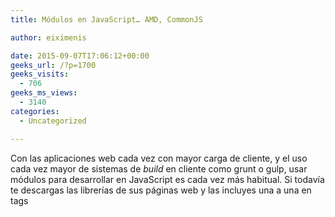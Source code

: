 ```yaml
---
title: Módulos en JavaScript… AMD, CommonJS

author: eiximenis

date: 2015-09-07T17:06:12+00:00
geeks_url: /?p=1700
geeks_visits:
  - 706
geeks_ms_views:
  - 3140
categories:
  - Uncategorized

---
```

Con las aplicaciones web cada vez con mayor carga de cliente, y el uso cada vez mayor de sistemas de _build_ en cliente como grunt o gulp, usar módulos para desarrollar en JavaScript es cada vez más habitual. Si todavía te descargas las librerías de sus páginas web y las incluyes una a una en tags <script/> es probable que este post te interese.

**¿Qué es un módulo?**

Llamamos módulo JavaScript a un código que de alguna manera es “auto contenido” y que expone una interfaz pública para ser usada. Esto no es realmente nuevo, el [patrón de módulo][1] ya hace bastantes años que se utiliza y no requiere más que algunos conocimientos de JavaScript para aplicarlo. El problema con los módulos en JavaScript no ha sido nunca el crearlos si no el de **cargarlos**. Puede parecer simple… de hecho, ¿no se trata solo de poner un tag <script />? Pues la realidad es que no, porque cargar un módulo implica que _antes_ deben estar cargadas sus **dependencias** y por lo tanto debemos tener un mecanismo para definir esas dependencias y otro mecaniso para cargarlas al tiempo que cargamos el módulo deseado.

Es ahí donde entran en juego los distintos estándares de módulos que tenemos. Nos permiten crear módulos JavaScript, declarar las dependencias (es decir indicar de qué módulos depende nuestro módulo e incorporar la funcionalidad del módulo del cual dependemos) y cargar determinados módulos. Hay dos estándares usados hoy en día: **CommonJS** y **AMD**.

**CommonJS**

CommonJS es un sistema de módulos **síncrono**: es decir la carga de módulos es un proceso síncrono que empieza por un módulo inicial. Al cargarse este módulo se cargaran todas sus dependencias (y las dependencias de las dependencias, y las dependencias de las dependencias de las dependencias… y así hasta cualquier nivel de profundidad). Una vez finalicen todas esas cargas, el módulo inicial está cargado y empieza a ejecutarse. Definir un módulo en formato CommonJS es muy sencillo:

<div id="scid:9ce6104f-a9aa-4a17-a79f-3a39532ebf7c:9e64f64a-1926-4377-a21c-c348dcd20de2" class="wlWriterEditableSmartContent" style="float: none; padding-bottom: 0px; padding-top: 0px; padding-left: 0px; margin: 0px; display: inline; padding-right: 0px">
  <div style="border: #000080 1px solid; color: #000; font-family: 'Courier New', Courier, Monospace; font-size: 10pt">
    <div style="background: #ddd; max-height: 300px; overflow: auto">
      <ol start="1" style="background: #ffffff; margin: 0 0 0 2em; padding: 0 0 0 5px;">
        <li>
          <span style="background:#ffffff;color:#0000ff">var</span><span style="background:#ffffff;color:#000000"> Complex = </span><span style="background:#ffffff;color:#0000ff">function</span><span style="background:#ffffff;color:#000000"> (r, i) {</span>
        </li>
        <li>
              <span style="background:#ffffff;color:#000000"></span><span style="background:#ffffff;color:#0000ff">this</span><span style="background:#ffffff;color:#000000">.r = r </span><span style="background:#ffffff;color:#0000ff">instanceof</span><span style="background:#ffffff;color:#000000"> Complex ? r.r : r;</span>
        </li>
        <li>
              <span style="background:#ffffff;color:#000000"></span><span style="background:#ffffff;color:#0000ff">this</span><span style="background:#ffffff;color:#000000">.i = r </span><span style="background:#ffffff;color:#0000ff">instanceof</span><span style="background:#ffffff;color:#000000"> Complex ? r.i : (i || 0);</span>
        </li>
        <li>
          <span style="background:#ffffff;color:#000000">}</span>
        </li>
        <li>
          <span style="background:#ffffff;color:#000000">module.exports = Complex;</span>
        </li>
      </ol>
    </div></p>
  </div></p>
</div>

Supón que este código está en un fichero Complex.js. Este código define un módulo que exporta una función (constructora) llamada Complex. Observa el uso de **module.exports** para indicar que es lo que exporta el módulo. Todo lo que no pertenezca al exports son variables (y funciones) privadas del módulo. Ahora podríamos declarar otro módulo que dependiese de este módulo:

<div id="scid:9ce6104f-a9aa-4a17-a79f-3a39532ebf7c:2a381c63-435a-4951-886c-d12159eddef3" class="wlWriterEditableSmartContent" style="float: none; padding-bottom: 0px; padding-top: 0px; padding-left: 0px; margin: 0px; display: inline; padding-right: 0px">
  <div style="border: #000080 1px solid; color: #000; font-family: 'Courier New', Courier, Monospace; font-size: 10pt">
    <div style="background: #ddd; max-height: 300px; overflow: auto">
      <ol start="1" style="background: #ffffff; margin: 0 0 0 2.5em; padding: 0 0 0 5px;">
        <li>
          <span style="background:#ffffff;color:#0000ff">var</span><span style="background:#ffffff;color:#000000"> Complex = require(</span><span style="background:#ffffff;color:#a31515">'./complex'</span><span style="background:#ffffff;color:#000000">);</span>
        </li>
        <li>
          <span style="background:#ffffff;color:#000000">addComplex = </span><span style="background:#ffffff;color:#0000ff">function</span><span style="background:#ffffff;color:#000000"> (ca, cb) {</span>
        </li>
        <li>
              <span style="background:#ffffff;color:#000000"></span><span style="background:#ffffff;color:#0000ff">return</span><span style="background:#ffffff;color:#000000"> </span><span style="background:#ffffff;color:#0000ff">new</span><span style="background:#ffffff;color:#000000"> Complex(ca.r + cb.r, ca.i + cb.i);</span>
        </li>
        <li>
          <span style="background:#ffffff;color:#000000">}</span>
        </li>
        <li>
          <span style="background:#ffffff;color:#0000ff">var</span><span style="background:#ffffff;color:#000000"> math = {</span>
        </li>
        <li>
              <span style="background:#ffffff;color:#000000">add: </span><span style="background:#ffffff;color:#0000ff">function</span><span style="background:#ffffff;color:#000000"> (a, b) {</span>
        </li>
        <li>
                  <span style="background:#ffffff;color:#000000"></span><span style="background:#ffffff;color:#0000ff">if</span><span style="background:#ffffff;color:#000000"> (a </span><span style="background:#ffffff;color:#0000ff">instanceof</span><span style="background:#ffffff;color:#000000"> Complex || b </span><span style="background:#ffffff;color:#0000ff">instanceof</span><span style="background:#ffffff;color:#000000"> Complex) {</span>
        </li>
        <li>
                      <span style="background:#ffffff;color:#000000"></span><span style="background:#ffffff;color:#0000ff">return</span><span style="background:#ffffff;color:#000000"> addComplex(</span><span style="background:#ffffff;color:#0000ff">new</span><span style="background:#ffffff;color:#000000"> Complex(a), </span><span style="background:#ffffff;color:#0000ff">new</span><span style="background:#ffffff;color:#000000"> Complex(b));</span>
        </li>
        <li>
                  <span style="background:#ffffff;color:#000000">}</span>
        </li>
        <li>
                  <span style="background:#ffffff;color:#000000"></span><span style="background:#ffffff;color:#0000ff">return</span><span style="background:#ffffff;color:#000000"> a + b;</span>
        </li>
        <li>
              <span style="background:#ffffff;color:#000000">}</span>
        </li>
        <li>
          <span style="background:#ffffff;color:#000000">}</span>
        </li>
        <li>
          <span style="background:#ffffff;color:#000000">module.exports = math;</span>
        </li>
      </ol>
    </div></p>
  </div></p>
</div>

Este módulo (math.js) requiere el módulo complex.js (de ahí el uso de **require**), define un objeto math con un método y exporta dicho objeto. La función _addComplex_ es privada al módulo.

Finalmente podemos crear un tercer módulo (main.js) que use esos módulos para sumar tanto números reales como complejos. Este va a ser nuestro módulo inicial:

<div id="scid:9ce6104f-a9aa-4a17-a79f-3a39532ebf7c:a1a36503-f58a-42c6-ac56-4517f7d30a65" class="wlWriterEditableSmartContent" style="float: none; padding-bottom: 0px; padding-top: 0px; padding-left: 0px; margin: 0px; display: inline; padding-right: 0px">
  <div style="border: #000080 1px solid; color: #000
; font-family: 'Courier New', Courier, Monospace; font-size: 10pt">
    </p> 
    
    <div style="background: #ddd; max-height: 300px; overflow: auto">
      <ol start="1" style="background: #ffffff; margin: 0 0 0 2em; padding: 0 0 0 5px;">
        <li>
          <span style="background:#ffffff;color:#0000ff">var</span><span style="background:#ffffff;color:#000000"> Complex = require(</span><span style="background:#ffffff;color:#a31515">'./complex'</span><span style="background:#ffffff;color:#000000">);</span>
        </li>
        <li>
          <span style="background:#ffffff;color:#0000ff">var</span><span style="background:#ffffff;color:#000000"> math = require(</span><span style="background:#ffffff;color:#a31515">'./math'</span><span style="background:#ffffff;color:#000000">);</span>
        </li>
        <li>
          &nbsp;
        </li>
        <li>
          <span style="background:#ffffff;color:#000000">console.log(math.add(40, 2));</span>
        </li>
        <li>
          <span style="background:#ffffff;color:#0000ff">var</span><span style="background:#ffffff;color:#000000"> c1 = </span><span style="background:#ffffff;color:#0000ff">new</span><span style="background:#ffffff;color:#000000"> Complex(40, 3);</span>
        </li>
        <li>
          <span style="background:#ffffff;color:#000000">console.log(math.add(c1, 2));</span>
        </li>
      </ol>
    </div></p>
  </div></p>
</div>

Si ejecutamos el siguiente código mediante nodejs vemos como todo funciona correctamente:

[<img title="image" style="border-top: 0px; border-right: 0px; background-image: none; border-bottom: 0px; padding-top: 0px; padding-left: 0px; border-left: 0px; margin: 0px; display: inline; padding-right: 0px" border="0" alt="image" src="http://geeks.ms/cfs-file.ashx/__key/CommunityServer.Blogs.Components.WeblogFiles/etomas/image_5F00_thumb_5F00_0AAA960D.png" width="244" height="182" />][2]

Nodejs soporta módulos CommonJS de forma nativa, pero… ¿qué pasa con el navegador? Pues que necesitamos soporte de alguna herramienta externa. Una de las más conocidas es <a href="http://browserify.org/" target="_blank" rel="noopener noreferrer">browserify</a>**** que se instala como un paquete de node. Browserify es, a la vez, una herramienta de línea de comandos y un módulo CommonJS que podemos integrar con grunt o gulp. Si usamos la herrramienta de línea de comandos, se puede usar el comando _**browserify main.js > bundle.js**_ para crear un fichero (bundle.js) que contenga el código de main.js y de todos sus módulos requeridos. Este fichero es el que usaría con un tag script.

Lo bueno de browserify es que solo debo indicarle el fichero inicial (en mi caso main.js). Él se encarga de ver los módulos necesarios y empaquetarlos todos juntos en un fichero. Usar browserify como herramienta de línea de comandos es posible (para ello basta con que lo tengas instalado como módulo global, es decir _npm install –g browserify_), pero no es lo más cómodo: lo suyo es tenerlo integrado dentro de nuestro script de build que tengamos con gulp o grunt. Por suerte browserify es también un módulo CommonJS por lo que podemos usarlo dentro de nuestro script de build. P. ej. el siguiente código muestra como usarlo mediante gulp:

<div id="scid:9ce6104f-a9aa-4a17-a79f-3a39532ebf7c:28b170c8-b9f3-4bda-b701-47de5001829e" class="wlWriterEditableSmartContent" style="float: none; padding-bottom: 0px; padding-top: 0px; padding-left: 0px; margin: 0px; display: inline; padding-right: 0px">
  <div style="border: #000080 1px solid; color: #000; font-family: 'Courier New', Courier, Monospace; font-size: 10pt">
    <div style="background: #ddd; max-height: 300px; overflow: auto">
      <ol start="1" style="background: #ffffff; margin: 0 0 0 2.5em; padding: 0 0 0 5px;">
        <li>
          <span style="background:#ffffff;color:#0000ff">var</span><span style="background:#ffffff;color:#000000"> gulp = require(</span><span style="background:#ffffff;color:#a31515">'gulp'</span><span style="background:#ffffff;color:#000000">);</span>
        </li>
        <li>
          <span style="background:#ffffff;color:#0000ff">var</span><span style="background:#ffffff;color:#000000"> browserify = require(</span><span style="background:#ffffff;color:#a31515">'browserify'</span><span style="background:#ffffff;color:#000000">);</span>
        </li>
        <li>
          <span style="background:#ffffff;color:#0000ff">var</span><span style="background:#ffffff;color:#000000"> source = require(</span><span style="background:#ffffff;color:#a31515">'vinyl-source-stream'</span><span style="background:#ffffff;color:#000000">);</span>
        </li>
        <li>
          &nbsp;
        </li>
        <li>
          <span style="background:#ffffff;color:#000000">gulp.task(</span><span style="background:#ffffff;color:#a31515">'browserify'</span><span style="background:#ffffff;color:#000000">, </span><span style="background:#ffffff;color:#0000ff">function</span><span style="background:#ffffff;color:#000000"> () {</span>
        </li>
        <li>
              <span style="background:#ffffff;color:#000000">browserify(</span><span style="background:#ffffff;color:#a31515">'./main.js'</span><span style="background:#ffffff;color:#000000">)</span>
        </li>
        <li>
                  <span style="background:#ffffff;color:#000000">.bundle()</span>
        </li>
        <li>
                  <span style="background:#ffffff;color:#000000">.pipe(source(</span><span style="background:#ffffff;color:#a31515">'bundle.js'</span><span style="background:#ffffff;color:#000000">))</span>
        </li>
        <li>
                  <span style="background:#ffffff;color:#000000">.pipe(gulp.dest(</span><span style="background:#ffffff;color:#a31515">'./scripts'</span><span style="background:#ffffff;color:#000000">));</span>
        </li>
        <li>
          <span style="background:#ffffff;color:#000000">});</span>
        </li>
      </ol>
    </div></p>
  </div></p>
</div>

Con esto basta con que ejecutes “gulp broswerify” para que browserify te deje en scripts un fichero bundle.js con el resultado de browserify. El único requisito es tener instalado (además de gulp y broswerify, obviamente) un módulo llamado <a href="https://github.com/hughsk/vinyl-source-stream" target="_blank" rel="noopener noreferrer">vinyl-source-stream</a> que se usa para pasar de streams basados en texto (los que usa browserify)&#160; a streams de gulp.

Muchas de las librerías JavaScript (incluyendo incluso jQuery) tienen versión CommonJS lo que ayuda mucho a organizar tu código. Por supuesto se puede configurar browserify para que genere source maps o que aplique más transformaciones al código (p. ej. convertir código JSX de React en código JavaScript).

**AMD**

AMD es otra especificación de módulos JavaScript, cuya principal diferencia con CommonJS es que es asíncrona (AMD significa Asynchronous Module Definition). La implementación más conocida para navegadores de AMD es <a href="http://requirejs.org/" target="_blank" rel="noopener noreferrer">requirejs</a>. Al ser asíncrona permite escenarios **con carga de módulos bajo demanda** (es decir cargar un módulo sólo si se va a usar), lo que puede ser interesante en según que aplicaciones.

Si usas requirejs no necesitas nada más: no es necesario que uses ninguna herramienta de línea de comandos o que crees tareas de grunt o gulp. Dado que requirejs implementa AMD va a ir cargando los módulos JavaScript de forma asíncrona. No tienes por qué crear un bundle con todos ellos.

La sintaxis para definir un módulo AMD es un poco más “liosa” que la sintaxis de CommonJS, pero tampoco mucho más. Empecemos por ver como sería el módulo AMD para definir el tipo Complex:

<div id="scid:9ce6104f-a9aa-4a17-a79f-3a39532ebf7c:c2c5e479-fda0-4439-9565-b6e35f45fc82" class="wlWriterEditableSmartContent" style="float: none; padding-bottom: 0px; padding-top: 0px; padding-left: 0px; margin: 0px; display: inline; padding-right: 0px">
  <div style="border: #000080 1px solid; color: #000; font-family: 'Courier New', Courier, Monospace; font-size: 10pt">
    <div style="background: #ddd; max-height: 300px; overflow: auto">
      <ol start="1" style="background: #ffffff; margin: 0 0 0 2.5em; padding: 0 0 0 5px;">
        <li>
          <span style="background:#ffffff;color:#000000">define([], </span><span style="background:#ffffff;colo
r:#0000ff">function</span><span style="background:#ffffff;color:#000000"> () {</span>
        </li>
        <li>
              <span style="background:#ffffff;color:#000000">console.log(</span><span style="background:#ffffff;color:#a31515">'complex loaded...'</span><span style="background:#ffffff;color:#000000">);</span>
        </li>
        <li>
              <span style="background:#ffffff;color:#000000"></span><span style="background:#ffffff;color:#0000ff">var</span><span style="background:#ffffff;color:#000000"> Complex = </span><span style="background:#ffffff;color:#0000ff">function</span><span style="background:#ffffff;color:#000000"> (r, i) {</span>
        </li>
        <li>
                  <span style="background:#ffffff;color:#000000"></span><span style="background:#ffffff;color:#0000ff">this</span><span style="background:#ffffff;color:#000000">.r = r </span><span style="background:#ffffff;color:#0000ff">instanceof</span><span style="background:#ffffff;color:#000000"> Complex ? r.r : r;</span>
        </li>
        <li>
                  <span style="background:#ffffff;color:#000000"></span><span style="background:#ffffff;color:#0000ff">this</span><span style="background:#ffffff;color:#000000">.i = r </span><span style="background:#ffffff;color:#0000ff">instanceof</span><span style="background:#ffffff;color:#000000"> Complex ? r.i : (i || 0);</span>
        </li>
        <li>
              <span style="background:#ffffff;color:#000000">}</span>
        </li>
        <li>
          &nbsp;
        </li>
        <li>
              <span style="background:#ffffff;color:#000000"></span><span style="background:#ffffff;color:#0000ff">return</span><span style="background:#ffffff;color:#000000"> Complex;</span>
        </li>
        <li>
          <span style="background:#ffffff;color:#000000">});</span>
        </li>
      </ol>
    </div></p>
  </div></p>
</div>

Los módulos AMD empiezan con una llamada a define, que acepta básicamente dos parámetros: un array con las dependencias del módulo (el equivalente al require de CommonJS) y luego una función con el código del&#160; módulo. Esa función devuelve lo que el módulo exporta (es decir, el return de la función equivale al module.exports de CommonJS). El módulo que define Complex no depende de nadie, así que el array está vacío. No ocurre lo mismo con el modulo math (fichero math_amd.js):

<div id="scid:9ce6104f-a9aa-4a17-a79f-3a39532ebf7c:870300c4-7947-4a41-ad46-748ec3d007a9" class="wlWriterEditableSmartContent" style="float: none; padding-bottom: 0px; padding-top: 0px; padding-left: 0px; margin: 0px; display: inline; padding-right: 0px">
  <div style="border: #000080 1px solid; color: #000; font-family: 'Courier New', Courier, Monospace; font-size: 10pt">
    <div style="background: #ddd; max-height: 300px; overflow: auto">
      <ol start="1" style="background: #ffffff; margin: 0 0 0 2.5em; padding: 0 0 0 5px;">
        <li>
          <span style="background:#ffffff;color:#000000">define([</span><span style="background:#ffffff;color:#a31515">'complex_amd'</span><span style="background:#ffffff;color:#000000">], </span><span style="background:#ffffff;color:#0000ff">function</span><span style="background:#ffffff;color:#000000"> (Complex) {</span>
        </li>
        <li>
              <span style="background:#ffffff;color:#000000">addComplex = </span><span style="background:#ffffff;color:#0000ff">function</span><span style="background:#ffffff;color:#000000"> (ca, cb) {</span>
        </li>
        <li>
                  <span style="background:#ffffff;color:#000000"></span><span style="background:#ffffff;color:#0000ff">return</span><span style="background:#ffffff;color:#000000"> </span><span style="background:#ffffff;color:#0000ff">new</span><span style="background:#ffffff;color:#000000"> Complex(ca.r + cb.r, ca.i + cb.i);</span>
        </li>
        <li>
              <span style="background:#ffffff;color:#000000">}</span>
        </li>
        <li>
              <span style="background:#ffffff;color:#000000"></span><span style="background:#ffffff;color:#0000ff">var</span><span style="background:#ffffff;color:#000000"> math = {</span>
        </li>
        <li>
                  <span style="background:#ffffff;color:#000000">add: </span><span style="background:#ffffff;color:#0000ff">function</span><span style="background:#ffffff;color:#000000"> (a, b) {</span>
        </li>
        <li>
                      <span style="background:#ffffff;color:#000000"></span><span style="background:#ffffff;color:#0000ff">if</span><span style="background:#ffffff;color:#000000"> (a </span><span style="background:#ffffff;color:#0000ff">instanceof</span><span style="background:#ffffff;color:#000000"> Complex || b </span><span style="background:#ffffff;color:#0000ff">instanceof</span><span style="background:#ffffff;color:#000000"> Complex) {</span>
        </li>
        <li>
                          <span style="background:#ffffff;color:#000000"></span><span style="background:#ffffff;color:#0000ff">return</span><span style="background:#ffffff;color:#000000"> addComplex(</span><span style="background:#ffffff;color:#0000ff">new</span><span style="background:#ffffff;color:#000000"> Complex(a), </span><span style="background:#ffffff;color:#0000ff">new</span><span style="background:#ffffff;color:#000000"> Complex(b));</span>
        </li>
        <li>
                      <span style="background:#ffffff;color:#000000">}</span>
        </li>
        <li>
                      <span style="background:#ffffff;color:#000000"></span><span style="background:#ffffff;color:#0000ff">return</span><span style="background:#ffffff;color:#000000"> a + b;</span>
        </li>
        <li>
                  <span style="background:#ffffff;color:#000000">}</span>
        </li>
        <li>
              <span style="background:#ffffff;color:#000000">}</span>
        </li>
        <li>
              <span style="background:#ffffff;color:#000000"></span><span style="background:#ffffff;color:#0000ff">return</span><span style="background:#ffffff;color:#000000"> math;</span>
        </li>
        <li>
          <span style="background:#ffffff;color:#000000">});</span>
        </li>
      </ol>
    </div></p>
  </div></p>
</div>

Observa ahora como el módulo depende del módulo complex\_amd. Eso significa que al cargarse este módulo, el módulo complex\_amd (fichero complex_amd.js) debe estar cargado. Si no lo está requirejs lo cargará asincronamente, y cuando esta carga haya finalizado invocará la función que define el módulo. Observa ahora que la función tiene un parámetro. Este parámetro se corresponde **con lo que exporta (devuelve) el módulo complex_amd del cual dependíamos**. Básicamente, por cada elemento (dependencia) del array tendremos un parámetro en la función. Eso se ve todavía más claro en el modulo main\_amd.js quie depende tanto de complex\_amd como de math_amd:

<div id="scid:9ce6104f-a9aa-4a17-a79f-3a39532ebf7c:adc74b07-8191-4359-b4c9-2d3be1d8a081" class="wlWriterEditableSmartContent" style="float: none; padding-bottom: 0px; padding-top: 0px; padding-left: 0px; margin: 0px; display: inline; padding-right: 0px">
  <div style="border: #000080 1px solid; color: #000; font-family: 'Courier New', Courier, Monospace; font-size: 10pt">
    <div style="background: #ddd; max-height: 300px; overflow: auto">
      <ol start="1" style="background: #ffffff; margin: 0 0 0 2em; padding: 0 0 0 5px;">
        <li>
          <span style="background:#ffffff;color:#000000">define([</span><span style="background:#ffffff;color:#a31515">'complex_amd'</span><span style="background:#ffffff;color:#000000">, </span><span style="background:#ffffff;color:#a31515">'math_amd'</span><span style="background:#ffffff;color:#000000">], </span><span style="background:#ffffff;color:#0000ff">function</span><span style="background:#ffffff;color:#000000"> (Complex, math) {</span>
        </li>
        <li>
              <span style="background:#ffffff;color:#000000">console.log(math.add(40, 2));</span>
        </li>
        <li>
              <span style="background:#ffffff;color:#000000"></span><span style="background:#ffffff;color:#0000ff">var</span><span style="background:#ffffff;color:#000000"> c1 = </span><span style="background:#ffffff;color:#0000ff">new</span><span style="background:#ffffff;color:#000000"> Complex(40, 3);</span>
        </li>
        <li>
              <span style="background:#ffffff;color:#000000">console.log(math.add(c1, 2));</span>
        </li>
        <li>
          <span style="background:#ffffff;color:#000000">});</span>
        </li>
      </ol>
    </div></p>
  </div></p>
</div>

Observa como hay dos parámetros en el array de dependencias y por lo tanto la función del módulo recibe dos parámetros. El array indica
  
las dependencias y el parámetro de la función permite acceder a ellas.

Finalmente tan solo nos queda tener un html que cargue primero requirejs y una vez haya terminado, indique a requirejs que cargue el modulo main_amd.js y lo ejecute. Al cargar este módulo, requirejs cargará asíncronamente todas las dependencias. El código del fichero HTML es trivial:

<div id="scid:9ce6104f-a9aa-4a17-a79f-3a39532ebf7c:36c75005-72dd-44b9-bb97-8c4a18189fd8" class="wlWriterEditableSmartContent" style="float: none; padding-bottom: 0px; padding-top: 0px; padding-left: 0px; margin: 0px; display: inline; padding-right: 0px">
  <div style="border: #000080 1px solid; color: #000; font-family: 'Courier New', Courier, Monospace; font-size: 10pt">
    <div style="background: #ddd; max-height: 300px; overflow: auto">
      <ol start="1" style="background: #ffffff; margin: 0 0 0 2.5em; padding: 0 0 0 5px;">
        <li>
          <span style="background:#ffffff;color:#0000ff"><</span><span style="background:#ffffff;color:#800000">!DOCTYPE</span><span style="background:#ffffff;color:#000000"> </span><span style="background:#ffffff;color:#ff0000">html</span><span style="background:#ffffff;color:#0000ff">></span>
        </li>
        <li>
          <span style="background:#ffffff;color:#0000ff"><</span><span style="background:#ffffff;color:#800000">html</span><span style="background:#ffffff;color:#0000ff">></span>
        </li>
        <li>
          <span style="background:#ffffff;color:#0000ff"><</span><span style="background:#ffffff;color:#800000">head</span><span style="background:#ffffff;color:#0000ff">></span>
        </li>
        <li>
              <span style="background:#ffffff;color:#000000"></span><span style="background:#ffffff;color:#0000ff"><</span><span style="background:#ffffff;color:#800000">title</span><span style="background:#ffffff;color:#0000ff">></</span><span style="background:#ffffff;color:#800000">title</span><span style="background:#ffffff;color:#0000ff">></span>
        </li>
        <li>
          <span style="background:#ffffff;color:#0000ff"></</span><span style="background:#ffffff;color:#800000">head</span><span style="background:#ffffff;color:#0000ff">></span>
        </li>
        <li>
          <span style="background:#ffffff;color:#0000ff"><</span><span style="background:#ffffff;color:#800000">script</span><span style="background:#ffffff;color:#000000"> </span><span style="background:#ffffff;color:#ff0000">data-main</span><span style="background:#ffffff;color:#0000ff">="main_amd"</span><span style="background:#ffffff;color:#000000"> </span><span style="background:#ffffff;color:#ff0000">src</span><span style="background:#ffffff;color:#0000ff">="bower_components/requirejs/require.js"></</span><span style="background:#ffffff;color:#800000">script</span><span style="background:#ffffff;color:#0000ff">></span>
        </li>
        <li>
          <span style="background:#ffffff;color:#0000ff"><</span><span style="background:#ffffff;color:#800000">body</span><span style="background:#ffffff;color:#0000ff">></span>
        </li>
        <li>
          <span style="background:#ffffff;color:#0000ff"></</span><span style="background:#ffffff;color:#800000">body</span><span style="background:#ffffff;color:#0000ff">></span>
        </li>
        <li>
          <span style="background:#ffffff;color:#0000ff"></</span><span style="background:#ffffff;color:#800000">html</span><span style="background:#ffffff;color:#0000ff">></span>
        </li>
      </ol>
    </div></p>
  </div></p>
</div>

El escenario “cargar requirejs y una vez haya terminado empieza a cargar el módulo indicado” es tan común que requirejs lo soporta a través del atributo data-main del tag script. Podemos ver en la pestaña network del navegador como realmente se cargan los tres módulos por separado:

[<img title="image" style="border-top: 0px; border-right: 0px; background-image: none; border-bottom: 0px; padding-top: 0px; padding-left: 0px; border-left: 0px; display: inline; padding-right: 0px" border="0" alt="image" src="http://geeks.ms/cfs-file.ashx/__key/CommunityServer.Blogs.Components.WeblogFiles/etomas/image_5F00_thumb_5F00_65ACD593.png" width="644" height="182" />][3]

**¿Cuál usar?**   
La verdad es que AMD se acerca mucho más a la filosofía de la web que CommonJS. La carga asíncrona y on-demand es mucho más natural en la web que la carga síncrona que tiene CommonJS. Lo que ocurre es que actualmente solemos siempre crear un bundle de todos nuestros JavaScript, porque sabemos que es más rápido descargarse un solo fichero de 100Ks que 10 ficheros de 10Ks cada uno. Seguro que todos habéis oído que una de las normas básicas de optimizar una página web consiste en minimizar la descarga de ficheros. Los bundles de JavaScript, de CSS, los sprite-sheets y el uso de data-uris van todos por ese camino: cargar un fichero más grande antes que varios de pequeños. Si seguimos esa tónica perdemos la característica de carga on-demand y asíncrona de AMD (porque _antes_ de ejecutar la aplicación hemos tenido que generar ese bundle). La verdad es que cargar los scripts on-demand no es algo que requieran la mayoría de aplicaciones (un escenario sería casos en que una aplicación quiere cargar scripts distintos en función de ciertos datos de ejecución, p. ej. scripts distintos por usuario).

Así parece que, actualmente, no haya una diferencia sustancial entre usar CommonJS y AMD si al final terminamos en un bundle. La cuestión puede reducirse a gustos personales o cantidad de módulos existentes en cada formato (a pesar de que es posible, con poco trabajo, usar módulos CommonJS bajo AMD) pero **HTTP2 puede cambiar eso**. HTTP2 convierte los bundles en no necesarios, ya que mejora el soporte para varias conexiones… bajo ese nueva prisma AMD parece ser una mejor opción que CommonJS. Pero HTTP2 es todavía muy nuevo, así que hasta todos los navegadores y servidores web lo soporten va a pasar algún tiempo… y cuando esté establecido, quizá y solo quizá, la duda de si usar CommonJS o AMD dejará de tenir sentido porque los módulos nativos de ES6 habrán tomado el relevo.

Saludos!

 [1]: http://geeks.ms/blogs/etomas/archive/2011/03/28/html-js-module-pattern.aspx
 [2]: http://geeks.ms/cfs-file.ashx/__key/CommunityServer.Blogs.Components.WeblogFiles/etomas/image_5F00_187A4B57.png
 [3]: http://geeks.ms/cfs-file.ashx/__key/CommunityServer.Blogs.Components.WeblogFiles/etomas/image_5F00_51278615.png
